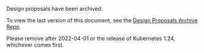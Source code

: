 Design proposals have been archived.

To view the last version of this document, see the [Design Proposals Archive Repo](https://github.com/kubernetes/design-proposals-archive/).


Please remove after 2022-04-01 or the release of Kubernetes 1.24, whichever comes first.